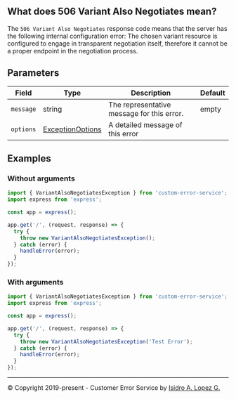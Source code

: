 ## What does 506 Variant Also Negotiates mean?

The `506 Variant Also Negotiates` response code means that the server has the following internal configuration error: The chosen variant resource is configured to engage in transparent negotiation itself, therefore it cannot be a proper endpoint in the negotiation process.

## Parameters

| Field     | Type                                                             | Description                                | Default |
|-----------|------------------------------------------------------------------|--------------------------------------------|---------|
| `message` | string                                                           | The representative message for this error. | empty   |
| `options` | [ExceptionOptions](../interfaces/exception-options.interface.md) | A detailed message of this error           |         |

## Examples

### Without arguments

```typescript
import { VariantAlsoNegotiatesException } from 'custom-error-service';
import express from 'express';

const app = express();

app.get('/', (request, response) => {
  try {
    throw new VariantAlsoNegotiatesException();
  } catch (error) {
    handleError(error);
  }
});
```

### With arguments

```typescript
import { VariantAlsoNegotiatesException } from 'custom-error-service';
import express from 'express';

const app = express();

app.get('/', (request, response) => {
  try {
    throw new VariantAlsoNegotiatesException('Test Error');
  } catch (error) {
    handleError(error);
  }
});
```

---

&copy; Copyright 2019-present - Customer Error Service by [Isidro A. Lopez G.](https://ialopezg.com/)
